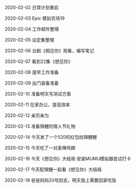 2020-02-02
日常计划重启

2020-02-03
Epic 模拟农场19

2020-02-04
工作邮件整理

2020-02-05
设定集整理

2020-02-06
台剧《相见你》观看，编写笔记

2020-02-07
看到22集《想见你》

2020-02-08
提早工作准备

2020-02-09
出门装备准备

2020-02-10
准备明天写测试方案

2020-02-11
在家办公，提高效率

2020-02-12
亲历亲为

2020-02-13
准备锦鲤的情人节礼物

2020-02-14
今天发了一个520的红包给锦鲤鲤

2020-02-15
今天吃了一对麦辣鸡翅

2020-02-16
今天《想见你》大结局
安装MUMU模拟器尝试打卡

2020-02-17
今天配锦鲤一起看《想见你》大结局

2020-02-18
爸爸妈妈20号回去，明天我上需要回家吃饭
